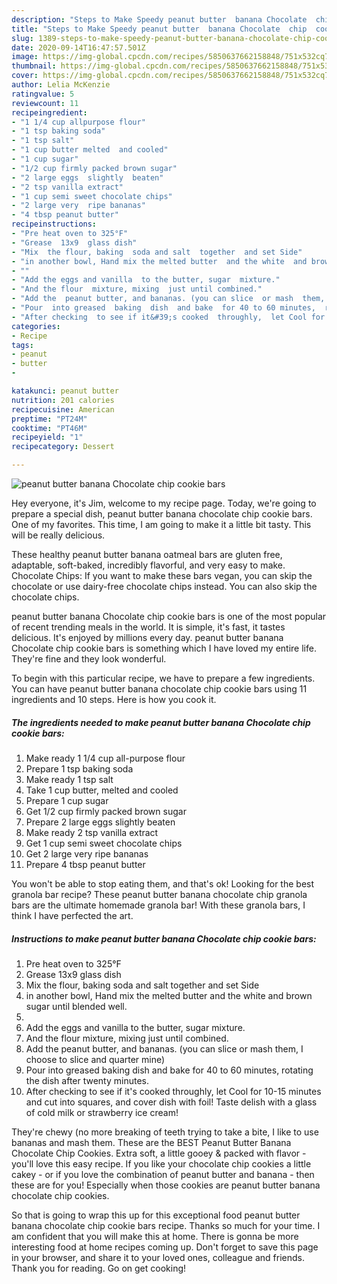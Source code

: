 ```yaml
---
description: "Steps to Make Speedy peanut butter  banana Chocolate  chip  cookie  bars"
title: "Steps to Make Speedy peanut butter  banana Chocolate  chip  cookie  bars"
slug: 1389-steps-to-make-speedy-peanut-butter-banana-chocolate-chip-cookie-bars
date: 2020-09-14T16:47:57.501Z
image: https://img-global.cpcdn.com/recipes/5850637662158848/751x532cq70/peanut-butter-banana-chocolate-chip-cookie-bars-recipe-main-photo.jpg
thumbnail: https://img-global.cpcdn.com/recipes/5850637662158848/751x532cq70/peanut-butter-banana-chocolate-chip-cookie-bars-recipe-main-photo.jpg
cover: https://img-global.cpcdn.com/recipes/5850637662158848/751x532cq70/peanut-butter-banana-chocolate-chip-cookie-bars-recipe-main-photo.jpg
author: Lelia McKenzie
ratingvalue: 5
reviewcount: 11
recipeingredient:
- "1 1/4 cup allpurpose flour"
- "1 tsp baking soda"
- "1 tsp salt"
- "1 cup butter melted  and cooled"
- "1 cup sugar"
- "1/2 cup firmly packed brown sugar"
- "2 large eggs  slightly  beaten"
- "2 tsp vanilla extract"
- "1 cup semi sweet chocolate chips"
- "2 large very  ripe bananas"
- "4 tbsp peanut butter"
recipeinstructions:
- "Pre heat oven to 325°F"
- "Grease  13x9  glass dish"
- "Mix  the flour, baking  soda and salt  together  and set Side"
- "in another bowl, Hand mix the melted butter  and the white  and brown  sugar until blended well."
- ""
- "Add the eggs and vanilla  to the butter, sugar  mixture."
- "And the flour  mixture, mixing  just until combined."
- "Add the  peanut butter, and bananas. (you can slice  or mash  them, I choose  to slice and quarter  mine)"
- "Pour  into greased  baking  dish  and bake  for 40 to 60 minutes,  rotating  the dish  after twenty  minutes."
- "After checking  to see if it&#39;s cooked  throughly,  let Cool for 10-15 minutes  and cut into squares, and cover  dish with foil!  Taste  delish  with a glass  of cold milk or strawberry  ice cream!"
categories:
- Recipe
tags:
- peanut
- butter
- 

katakunci: peanut butter  
nutrition: 201 calories
recipecuisine: American
preptime: "PT24M"
cooktime: "PT46M"
recipeyield: "1"
recipecategory: Dessert

---
```



![peanut butter  banana Chocolate  chip  cookie  bars](https://img-global.cpcdn.com/recipes/5850637662158848/751x532cq70/peanut-butter-banana-chocolate-chip-cookie-bars-recipe-main-photo.jpg)

Hey everyone, it's Jim, welcome to my recipe page. Today, we're going to prepare a special dish, peanut butter  banana chocolate  chip  cookie  bars. One of my favorites. This time, I am going to make it a little bit tasty. This will be really delicious.

These healthy peanut butter banana oatmeal bars are gluten free, adaptable, soft-baked, incredibly flavorful, and very easy to make. Chocolate Chips: If you want to make these bars vegan, you can skip the chocolate or use dairy-free chocolate chips instead. You can also skip the chocolate chips.

peanut butter  banana Chocolate  chip  cookie  bars is one of the most popular of recent trending meals in the world. It is simple, it's fast, it tastes delicious. It's enjoyed by millions every day. peanut butter  banana Chocolate  chip  cookie  bars is something which I have loved my entire life. They're fine and they look wonderful.


To begin with this particular recipe, we have to prepare a few ingredients. You can have peanut butter  banana chocolate  chip  cookie  bars using 11 ingredients and 10 steps. Here is how you cook it.

<!--inarticleads1-->

##### The ingredients needed to make peanut butter  banana Chocolate  chip  cookie  bars:

1. Make ready 1 1/4 cup all-purpose flour
1. Prepare 1 tsp baking soda
1. Make ready 1 tsp salt
1. Take 1 cup butter, melted  and cooled
1. Prepare 1 cup sugar
1. Get 1/2 cup firmly packed brown sugar
1. Prepare 2 large eggs  slightly  beaten
1. Make ready 2 tsp vanilla extract
1. Get 1 cup semi sweet chocolate chips
1. Get 2 large very  ripe bananas
1. Prepare 4 tbsp peanut butter


You won&#39;t be able to stop eating them, and that&#39;s ok! Looking for the best granola bar recipe? These peanut butter banana chocolate chip granola bars are the ultimate homemade granola bar! With these granola bars, I think I have perfected the art. 

<!--inarticleads2-->

##### Instructions to make peanut butter  banana Chocolate  chip  cookie  bars:

1. Pre heat oven to 325°F
1. Grease  13x9  glass dish
1. Mix  the flour, baking  soda and salt  together  and set Side
1. in another bowl, Hand mix the melted butter  and the white  and brown  sugar until blended well.
1. 
1. Add the eggs and vanilla  to the butter, sugar  mixture.
1. And the flour  mixture, mixing  just until combined.
1. Add the  peanut butter, and bananas. (you can slice  or mash  them, I choose  to slice and quarter  mine)
1. Pour  into greased  baking  dish  and bake  for 40 to 60 minutes,  rotating  the dish  after twenty  minutes.
1. After checking  to see if it&#39;s cooked  throughly,  let Cool for 10-15 minutes  and cut into squares, and cover  dish with foil!  Taste  delish  with a glass  of cold milk or strawberry  ice cream!


They&#39;re chewy (no more breaking of teeth trying to take a bite, I like to use bananas and mash them. These are the BEST Peanut Butter Banana Chocolate Chip Cookies. Extra soft, a little gooey &amp; packed with flavor - you&#39;ll love this easy recipe. If you like your chocolate chip cookies a little cakey - or if you love the combination of peanut butter and banana - then these are for you! Especially when those cookies are peanut butter banana chocolate chip cookies. 

So that is going to wrap this up for this exceptional food peanut butter  banana chocolate  chip  cookie  bars recipe. Thanks so much for your time. I am confident that you will make this at home. There is gonna be more interesting food at home recipes coming up. Don't forget to save this page in your browser, and share it to your loved ones, colleague and friends. Thank you for reading. Go on get cooking!
